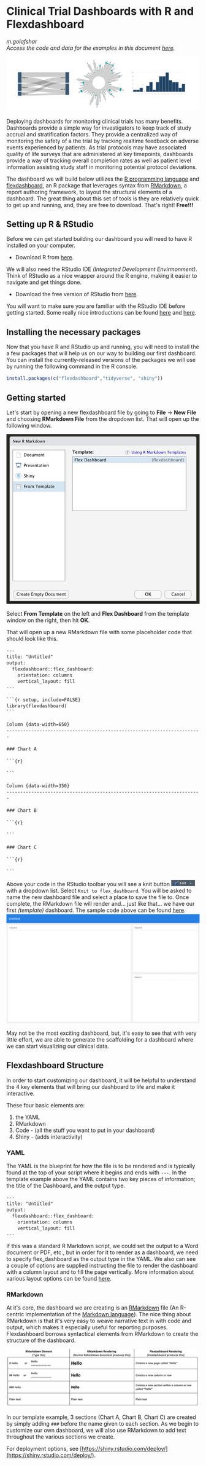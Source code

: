 # Clinical Trial Dashboards with R and Flexdashboard
_m.golafshar_    
_Access the code and data for the examples in this document [here](https://github.com/mgolafshar/clinical-dashboards)._    

![biomarker](images/header.jpg)

Deploying dashboards for monitoring clinical trials has many benefits. Dashboards provide a simple way for investigators to keep track of study accrual and stratification factors. They provide a centralized way of monitoring the safety of a the trial by tracking realtime feedback on adverse events experienced by patients. As trial protocols may have associated quality of life surveys that are administered at key timepoints, dashboards provide a way of tracking overall completion rates as well as patient level information assisting study staff in monitoring potential protocol deviations.

The dashboard we will build below utilizes the [R programming language](https://www.r-project.org/about.html) and [flexdashboard](https://rmarkdown.rstudio.com/flexdashboard/), an R package that leverages syntax from [RMarkdown](https://rmarkdown.rstudio.com/index.html), a report authoring framework, to layout the structural elements of a dashboard. The great thing about this set of tools is they are relatively quick to get up and running, and, they are free to download. That's right! __Free!!!__  


## Setting up R & RStudio
Before we can get started building our dashboard you will need to have R installed on your computer.
- Download R from [here](https://cloud.r-project.org/).  

We will also need the RStudio IDE _(Integrated Development Envirmonment)_. Think of RStudio as a nice wrapper around the R engine, making it easier to navigate and get things done.
- Download the free version of RStudio from [here](https://rstudio.com/products/rstudio/download/#download).  

You will want to make sure you are familiar with the RStudio IDE  before getting started. Some really nice introductions can be found [here](https://moderndive.netlify.app/1-1-r-rstudio.html) and [here](https://datacarpentry.org/genomics-r-intro/01-introduction/index.html).

## Installing the necessary packages

Now that you have R and RStudio up and running, you will need to install the a few packages that will help us on our way to building our first dashboard. You can install the currently-released versions of the packages we will use by running the following command in the R console.

``` r
install.packages(c("flexdashboard","tidyverse", "shiny"))
```

## Getting started
Let's start by opening a new flexdashboard file by going to __File__ -> __New File__ and choosing __RMarkdown File__ from the dropdown list. That will open up the following window. 

<img src="images/newRmd.jpg" width="600">  

Select __From Template__ on the left and __Flex Dashboard__ from the template window on the right, then hit __OK__.

That will open up a new RMarkdown file with some placeholder code that should look like this.

````
---
title: "Untitled"
output: 
  flexdashboard::flex_dashboard:
    orientation: columns
    vertical_layout: fill
---

```{r setup, include=FALSE}
library(flexdashboard)
```

Column {data-width=650}
-----------------------------------------------------------------------

### Chart A

```{r}

```

Column {data-width=350}
-----------------------------------------------------------------------

### Chart B

```{r}

```

### Chart C

```{r}

```
````

Above your code in the RStudio toolbar you will see a knit button <img src="images/knit.jpg"> with a dropdown list. Select ```Knit to flex_dashboard```. You will be asked to name the new dashboard file and select a place to save the file to. Once complete, the RMarkdown file will render and... just like that... we have our first _(template)_ dashboard. The sample code above can be found [here](https://github.com/mgolafshar/clinical-dashboards/blob/master/code/CodeSample1.Rmd).
<img src="images/dashboard_template.jpg">  

May not be the most exciting dashboard, but, it's easy to see that with very little effort, we are able to generate the scaffolding for a dashboard where we can start visualizing our clinical data.


## Flexdashboard Structure
In order to start customizing our dashboard, it will be helpful to understand the 4 key elements that will bring our dashboard to life and make it interactive.  

These four basic elements are:
1) the YAML
2) RMarkdown  
3) Code - (all the stuff you want to put in your dashboard)
4) Shiny - (adds interactivity)

### YAML  
The YAML is the blueprint for how the file is to be rendered and is typically found at the top of your script where it begins and ends with ````---````. In the template example above the YAML contains two key pieces of information; the title of the Dashboard, and the output type.  
````
---
title: "Untitled"
output: 
  flexdashboard::flex_dashboard:
    orientation: columns
    vertical_layout: fill
---
````

If this was a standard R Markdown script, we could set the output to a Word document or PDF, etc., but in order for it to render as a dashboard, we need to specify flex_dashboard as the output type in the YAML. We also can see a couple of options are supplied instructing the file to render the dashboard with a column layout and to fill the page vertically. More information about various layout options can be found [here](https://rmarkdown.rstudio.com/flexdashboard/layouts.html).  

### RMarkdown  
At it's core, the dashboard we are creating is an [RMarkdown](https://rmarkdown.rstudio.com/) file (An R-centric implementation of the [Markdown language](https://www.markdownguide.org/)). The nice thing about RMarkdown is that it's very easy to weave narrative text in with code and output, which makes it especially useful for reporting purposes. Flexdashboard borrows syntactical elements from RMarkdown to create the structure of the dashboard.  

![](images/syntax.png)

In our template example, 3 sections (Chart A, Chart B, Chart C) are created by simply adding ````###```` before the name given to each section. As we begin to customize our own dashboard, we will also use RMarkdown to add text throughout the various sections we create.    

For deployment options, see [https://shiny.rstudio.com/deploy/](https://shiny.rstudio.com/deploy/). 


